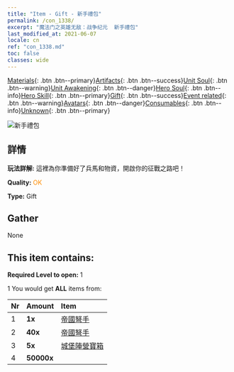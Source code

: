 ```yaml
---
title: "Item - Gift - 新手禮包"
permalink: /con_1338/
excerpt: "魔法门之英雄无敌：战争纪元  新手禮包"
last_modified_at: 2021-06-07
locale: cn
ref: "con_1338.md"
toc: false
classes: wide
---
```

 [Materials](/ItemsCN/){: .btn .btn--primary}[Artifacts](/ItemsCN/Artifacts/){: .btn .btn--success}[Unit Soul](/ItemsCN/UnitSoul/){: .btn .btn--warning}[Unit Awakening](/ItemsCN/UnitAwakening/){: .btn .btn--danger}[Hero Soul](/ItemsCN/HeroSoul/){: .btn .btn--info}[Hero Skill](/ItemsCN/HeroSkill/){: .btn .btn--primary}[Gift](/ItemsCN/Gift/){: .btn .btn--success}[Event related](/ItemsCN/Events/){: .btn .btn--warning}[Avatars](/ItemsCN/Avatars/){: .btn .btn--danger}[Consumables](/ItemsCN/Consumables/){: .btn .btn--info}[Unknown](/ItemsCN/Unknown/){: .btn .btn--primary}

 ![新手禮包](/images/t/i_906015.png)

## 詳情
 **玩法詳解:** 這裡為你準備好了兵馬和物資，開啟你的征戰之路吧！

 **Quality:** <span style="color: #FF8C00">OK</span>

 **Type:** Gift

## Gather

  None

## This item contains:

 **Required Level to open:** 1

 1 You would get **ALL** items  from:

  | Nr | Amount |     Item    |
  |:---|:-------|:------------|
  | 1 |  **1x** | [帝國弩手](/cn/units/Marksman/) |  | 
  | 2 |  **40x** | [帝國弩手](/cn/Items/unt_191/) |  | 
  | 3 |  **5x** | [城堡陣營寶箱](/cn/Items/con_1269/) |  | 
  | 4 |  **50000x** | <i class="fas fa-coins"/> |  | 
